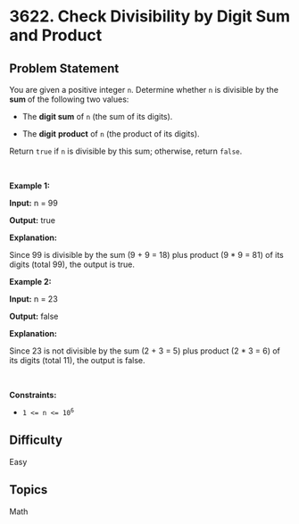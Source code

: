 # 3622. Check Divisibility by Digit Sum and Product

## Problem Statement
<p>You are given a positive integer <code>n</code>. Determine whether <code>n</code> is divisible by the <strong>sum </strong>of the following two values:</p>

<ul>
	<li>
	<p>The <strong>digit sum</strong> of <code>n</code> (the sum of its digits).</p>
	</li>
	<li>
	<p>The <strong>digit</strong> <strong>product</strong> of <code>n</code> (the product of its digits).</p>
	</li>
</ul>

<p>Return <code>true</code> if <code>n</code> is divisible by this sum; otherwise, return <code>false</code>.</p>

<p>&nbsp;</p>
<p><strong class="example">Example 1:</strong></p>

<div class="example-block">
<p><strong>Input:</strong> <span class="example-io">n = 99</span></p>

<p><strong>Output:</strong> <span class="example-io">true</span></p>

<p><strong>Explanation:</strong></p>

<p>Since 99 is divisible by the sum (9 + 9 = 18) plus product (9 * 9 = 81) of its digits (total 99), the output is true.</p>
</div>

<p><strong class="example">Example 2:</strong></p>

<div class="example-block">
<p><strong>Input:</strong> <span class="example-io">n = 23</span></p>

<p><strong>Output:</strong> <span class="example-io">false</span></p>

<p><strong>Explanation:</strong></p>

<p>Since 23 is not divisible by the sum (2 + 3 = 5) plus product (2 * 3 = 6) of its digits (total 11), the output is false.</p>
</div>

<p>&nbsp;</p>
<p><strong>Constraints:</strong></p>

<ul>
	<li><code>1 &lt;= n &lt;= 10<sup>6</sup></code></li>
</ul>


## Difficulty
Easy

## Topics
Math
